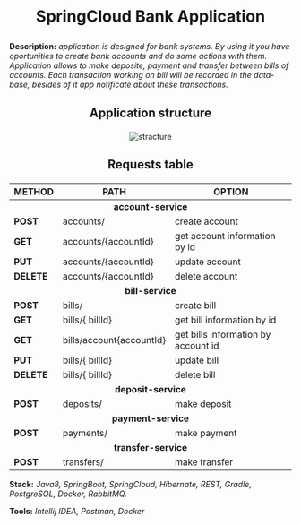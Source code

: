 <h1>
  <p align="center">SpringCloud Bank Application</p>
</h1>


<b>Description:</b> <em>application is designed for bank systems. By using it you have oportunities to create bank accounts and do some 
actions with them. Application allows to make deposite, payment and transfer between bills of accounts. Each transaction
working on bill will be recorded in the data-base, besides of it app notificate about these transactions.</em>

<h2>
  <p align="center">Application structure</p>
</h2>
<p align="center"<a href="https://ibb.co/NWmq4dS"><img src="https://i.ibb.co/VMQGKcm/stracture.png" alt="stracture" border="0"></a></p>

<h2>
  <p align="center">Requests table</p>
</h2>

<table align="center">
	<thead>
		<tr>
			<th>METHOD</th>
			<th>PATH</th>
			<th>OPTION</th>
		</tr>
	</thead>
	<tbody>
		<tr>
      <td colspan="3" align="center"> <b>account-service</b></td>
		</tr>
		<tr>
			<td><strong>POST</strong></td>
			<td>accounts/</td>
			<td>create account</td>
		</tr>
		<tr>
			<td><strong>GET</strong></td>
			<td>accounts/{accountId}</td>
			<td>get account information by id</td>
		</tr>
		<tr>
			<td><strong>PUT</strong></td>
			<td>accounts/{accountId}</td>
			<td>update account</td>
		</tr>
		<tr>
			<td><strong>DELETE</strong></td>
			<td>accounts/{accountId}</td>
			<td>delete account</td>
		</tr>
		<tr>
      <td colspan="3" align="center"><b>bill-service</b></td>
		</tr>
		<tr>
			<td><strong>POST</strong></td>
			<td>bills/</td>
			<td>create bill</td>
		</tr>
		<tr>
			<td><strong>GET</strong></td>
			<td>bills/{ billId}</td>
			<td>get bill information by id</td>
		</tr>
		<tr>
			<td><strong>GET</strong></td>
			<td>bills/account{accountId}</td>
			<td>get bills information by account id</td>
		</tr>
		<tr>
			<td><strong>PUT</strong></td>
			<td>bills/{ billId}</td>
			<td>update bill</td>
		</tr>
		<tr>
			<td><strong>DELETE</strong></td>
			<td>bills/{ billId}</td>
			<td>delete bill</td>
		</tr>
		<tr>
      <td colspan="3" align="center"><b>deposit-service</codeb></td>
		</tr>
		<tr>
			<td><strong>POST</strong></td>
			<td>deposits/</td>
			<td>make deposit</td>
		</tr>
		<tr>
      <td colspan="3" align="center"><b>payment-service</b></td>
		</tr>
		<tr>
			<td><strong>POST</strong></td>
			<td>payments/</td>
			<td>make payment</td>
		</tr>
		<tr>
      <td colspan="3" align="center"><b>transfer-service</b></td>
		</tr>
		<tr>
			<td><strong>POST</strong></td>
			<td>transfers/</td>
			<td>make transfer</td>
		</tr>
	</tbody>
</table>

<b>Stack:</b> <em>Java8, SpringBoot, SpringCloud, Hibernate, REST, Gradle, PostgreSQL, Docker, RabbitMQ. </em>

<b>Tools:</b> <em>Intellij IDEA, Postman, Docker</em>
